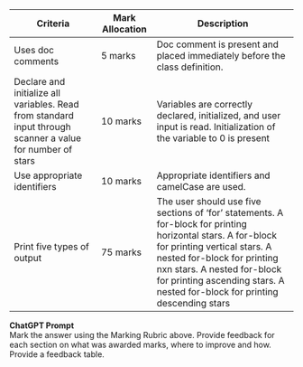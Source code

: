 
| Criteria                                                                                                   | Mark Allocation | Description                                                                                                                                                                                                                                                                             |
|------------------------------------------------------------------------------------------------------------|-----------------|-----------------------------------------------------------------------------------------------------------------------------------------------------------------------------------------------------------------------------------------------------------------------------------------|
| Uses doc comments                                                                                          | 5 marks         | Doc comment is present and placed immediately before the class definition.                                                                                                                                                                                                              |
| Declare and initialize all variables. Read from standard input through scanner a value for number of stars | 10 marks        | Variables are correctly declared, initialized, and user input is read. Initialization of the variable to 0 is present                                                                                                                                                                   |
| Use appropriate identifiers                                                                                | 10 marks        | Appropriate identifiers and camelCase are used.                                                                                                                                                                                                                                         |
| Print five types of output                                                                                 | 75 marks        | The user should use five sections of ‘for’ statements. A for-block for printing horizontal stars. A for-block for printing vertical stars. A nested for-block for printing nxn stars. A nested for-block for printing ascending stars. A nested for-block for printing descending stars |

**ChatGPT Prompt**  
Mark the answer using the Marking Rubric above. Provide feedback for each section on what was awarded marks, where to improve and how. Provide a feedback table.